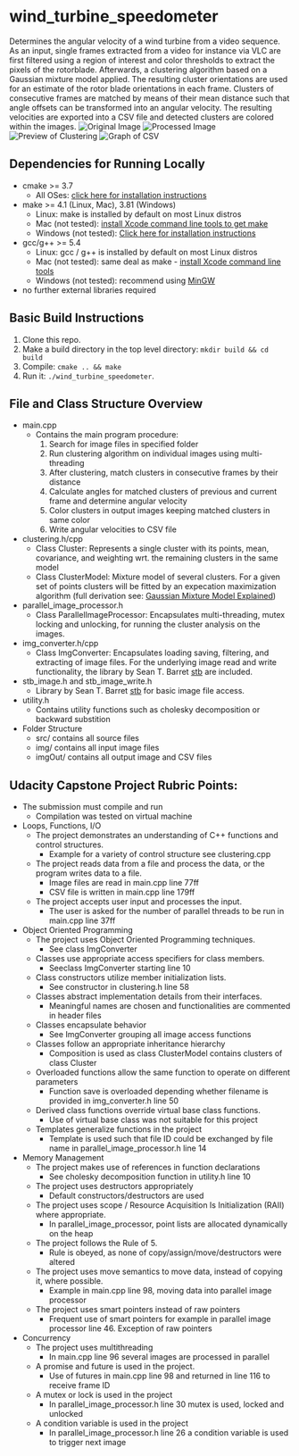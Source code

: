 # wind_turbine_speedometer
Determines the angular velocity of a wind turbine from a video sequence. As an input, single frames extracted from a video for instance via VLC are first filtered using a region of interest and color thresholds to extract the pixels of the rotorblade. Afterwards, a clustering algorithm based on a Gaussian mixture model applied. The resulting cluster orientations are used for an estimate of the rotor blade orientations in each frame. Clusters of consecutive frames are matched by means of their mean distance such that angle offsets can be transformed into an angular velocity. The resulting velocities are exported into a CSV file and detected clusters are colored within the images.
![Original Image](./img_orig_11.png)
![Processed Image](./img_out_11.png)
![Preview of Clustering](./Preview.gif)
![Graph of CSV](./Graph.png)

## Dependencies for Running Locally
* cmake >= 3.7
  * All OSes: [click here for installation instructions](https://cmake.org/install/)
* make >= 4.1 (Linux, Mac), 3.81 (Windows)
  * Linux: make is installed by default on most Linux distros
  * Mac (not tested): [install Xcode command line tools to get make](https://developer.apple.com/xcode/features/)
  * Windows (not tested): [Click here for installation instructions](http://gnuwin32.sourceforge.net/packages/make.htm)
* gcc/g++ >= 5.4
  * Linux: gcc / g++ is installed by default on most Linux distros
  * Mac (not tested): same deal as make - [install Xcode command line tools](https://developer.apple.com/xcode/features/)
  * Windows (not tested): recommend using [MinGW](http://www.mingw.org/)
* no further external libraries required

## Basic Build Instructions

1. Clone this repo.
2. Make a build directory in the top level directory: `mkdir build && cd build`
3. Compile: `cmake .. && make`
4. Run it: `./wind_turbine_speedometer`.

## File and Class Structure Overview
* main.cpp
  * Contains the main program procedure:
    1. Search for image files in specified folder
    2. Run clustering algorithm on individual images using multi-threading
    3. After clustering, match clusters in consecutive frames by their distance
    4. Calculate angles for matched clusters of previous and current frame and determine angular velocity
    5. Color clusters in output images keeping matched clusters in same color
    6. Write angular velocities to CSV file
* clustering.h/cpp
  * Class Cluster: Represents a single cluster with its points, mean, covariance, and weighting wrt. the remaining clusters in the same model
  * Class ClusterModel: Mixture model of several clusters. For a given set of points clusters will be fitted by an expecation maximization algorithm (full derivation see: [Gaussian Mixture Model Explained](https://towardsdatascience.com/gaussian-mixture-models-explained-6986aaf5a95?gi=ad9aac903aef))
* parallel_image_processor.h
  * Class ParallelImageProcessor: Encapsulates multi-threading, mutex locking and unlocking, for running the cluster analysis on the images.
* img_converter.h/cpp
  * Class ImgConverter: Encapsulates loading saving, filtering, and extracting of image files. For the underlying image read and write functionality, the library by Sean T. Barret [stb](https://github.com/nothings/stb) are included.
* stb_image.h and stb_image_write.h
  * Library by Sean T. Barret [stb](https://github.com/nothings/stb) for basic image file access.
* utility.h
  * Contains utility functions such as cholesky decomposition or backward substition
* Folder Structure
  * src/ contains all source files
  * img/ contains all input image files
  * imgOut/ contains all output image and CSV files

## Udacity Capstone Project Rubric Points:
* The submission must compile and run
  * Compilation was tested on virtual machine
* Loops, Functions, I/O  
  * The project demonstrates an understanding of C++ functions and control structures.
    * Example for a variety of control structure see clustering.cpp
  * The project reads data from a file and process the data, or the program writes data to a file.
    * Image files are read in main.cpp line 77ff
    * CSV file is written in main.cpp line 179ff
  * The project accepts user input and processes the input.
    * The user is asked for the number of parallel threads to be run in main.cpp line 37ff
* Object Oriented Programming
  * The project uses Object Oriented Programming techniques.
    * See class ImgConverter
  * Classes use appropriate access specifiers for class members.
    * Seeclass ImgConverter starting line 10
  * Class constructors utilize member initialization lists.
    * See constructor in clustering.h line 58
  * Classes abstract implementation details from their interfaces.
    * Meaningful names are chosen and functionalities are commented in header files
  * Classes encapsulate behavior
    * See ImgConverter grouping all image access functions
  * Classes follow an appropriate inheritance hierarchy
    * Composition is used as class ClusterModel contains clusters of class Cluster
  * Overloaded functions allow the same function to operate on different parameters
    * Function save is overloaded depending whether filename is provided in img_converter.h line 50
  * Derived class functions override virtual base class functions.
    * Use of virtual base class was not suitable for this project
  * Templates generalize functions in the project
    * Template is used such that file ID could be exchanged by file name in parallel_image_processor.h line 14
* Memory Management
  * The project makes use of references in function declarations
    * See cholesky decomposition function in utility.h line 10
  * The project uses destructors appropriately
    * Default constructors/destructors are used
  * The project uses scope / Resource Acquisition Is Initialization (RAII) where appropriate.
    * In parallel_image_processor, point lists are allocated dynamically on the heap
  * The project follows the Rule of 5.
    * Rule is obeyed, as none of copy/assign/move/destructors were altered
  * The project uses move semantics to move data, instead of copying it, where possible.
    * Example in main.cpp line 98, moving data into parallel image processor
  * The project uses smart pointers instead of raw pointers
    * Frequent use of smart pointers for example in parallel image processor line 46. Exception of raw pointers 
* Concurrency
  * The project uses multithreading
    * In main.cpp line 96 several images are processed in parallel
  * A promise and future is used in the project.
    * Use of futures in main.cpp line 98 and returned in line 116 to receive frame ID
  * A mutex or lock is used in the project
    * In parallel_image_processor.h line 30 mutex is used, locked and unlocked
  * A condition variable is used in the project
    * In parallel_image_processor.h line 26 a condition variable is used to trigger next image